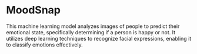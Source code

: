 # MoodSnap
This machine learning model analyzes images of people to predict their emotional state, specifically determining if a person is happy or not. It utilizes deep learning techniques to recognize facial expressions, enabling it to classify emotions effectively.
